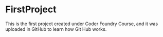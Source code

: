 # FirstProject
This is the first project created under Coder Foundry Course, and it was uploaded in GitHub to learn how Git Hub works.
